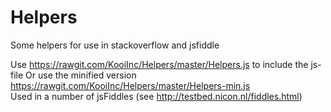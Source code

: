 Helpers
=======

Some helpers for use in stackoverflow and jsfiddle

Use https://rawgit.com/KooiInc/Helpers/master/Helpers.js to include the js-file
Or use the minified version https://rawgit.com/KooiInc/Helpers/master/Helpers-min.js  
Used in a number of jsFiddles (see http://testbed.nicon.nl/fiddles.html)
